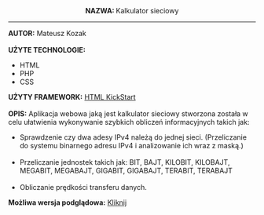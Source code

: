 <center><b>NAZWA: </b>Kalkulator sieciowy</center>
<hr />
<b>AUTOR:</b> Mateusz Kozak<br /><br />
<b>UŻYTE TECHNOLOGIE: </b>
<ul>
<li>HTML</li>
<li>PHP</li>
<li>CSS</li>
</ul>
<b>UŻYTY FRAMEWORK:</b>  <a href="http://www.99lime.com/" target="_blank">HTML KickStart</a><br /><br />
<b>OPIS:</b>  Aplikacja webowa jaką jest kalkulator sieciowy stworzona została w celu ułatwienia wykonywanie szybkich obliczeń informacyjnych takich jak:
<ul>
<li>Sprawdzenie czy dwa adesy IPv4 należą do jednej sieci. (Przeliczanie do systemu binarnego adresu IPv4 i analizowanie ich wraz z maską.)</li><br />
<li>Przeliczanie jednostek takich jak: BIT, BAJT, KILOBIT, KILOBAJT, MEGABIT, MEGABAJT, GIGABIT, GIGABAJT, TERABIT, TERABAJT</li><br />
<li>Obliczanie prędkości transferu danych.</li>
</ul>
<b>Możliwa wersja podglądowa:</b> <a href="http://kalkulatorsieci.5v.pl/kal/" target="_blank">Kliknij</a>
